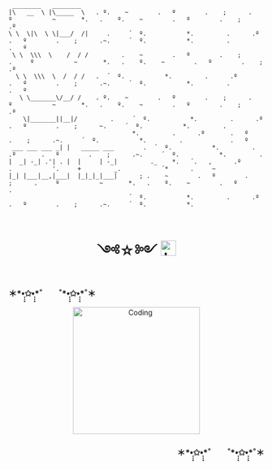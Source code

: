 
```
 ________   ________  
|\   __  \ |\_____  \   . º.    ~        .   º        .    ;      .     º           ~       *.   .    º.    ~        .   º        .    ;          .º          
\ \  \|\  \ \|___/  /|     .     ´  º.           *.         .      .º       .   º        .    ;      .~.     ´  º.           *.         .             .   º       
 \ \  \\\  \    /  / /         .    ~        .   º        .    ;      .     º           ~       *.   .    º.    ~        .   º        .    ;          .º      
  \ \  \\\  \  /  / /   .  ´  º.           *.         .      .º       .   º        .    ;      .~.     ´  º.           *.         .             .   º  
   \ \_______\/__/ /    . º.    ~        .   º        .    ;      .     º           ~       *.   .    º.    ~        .   º        .    ;          .º      
    \|_______||__|/         .     ´  º.           *.         .      .º       .   º        .    ;      ~.     ´  º.           *.         . 
                                  *.         .      .º       .   º        .    ;      .~.     ´  º.           *.         .             .   º 
 ___ ___ ___ _| |   _____ ___        .  ´  º.           *.         .      .º       .   º        .    ;      .~.     ´  º.           *.         .             
|  _| -_| .'| . |  |     | -_|         ._    *.   ´.   ,      .º          .           '.     +         _.           ´*      .     ~
|_| |___|__,|___|  |_|_|_|___|      ; .    ~        .   º        .    ;      .     º           ~       *.   .    º.    ~        .   º        .   
                                 ´  º.           *.         .      .º       .   º        .    ;      .~.     ´  º.           *.
                      
```

<div align="center">
  <h1> ༺☆༻ <img src="assets/hand_wave.gif" alt="hand_wave.gif" width="30"/></h1>
</div>

<div>

  <h3 align="left">＊*•̩̩͙✩•̩̩͙*˚　　˚*•̩̩͙✩•̩̩͙*˚＊</h3>
  
  <div align="center">
    <img alt="Coding" width="250" src="https://i.pinimg.com/564x/f6/de/72/f6de72aab17f714c57be0dcb16ee9e73.jpg">
  </div>
  
  <h3 align="right">＊*•̩̩͙✩•̩̩͙*˚　　˚*•̩̩͙✩•̩̩͙*˚＊</h3>

  
</div>

<!--
**ZER0SEV3N/ZER0SEV3N** is a ✨ _special_ ✨ repository because its `README.md` (this file) appears on your GitHub profile.

Here are some ideas to get you started:

- 🔭 I’m currently working on ...
- 🌱 I’m currently learning ...
- 👯 I’m looking to collaborate on ...
- 🤔 I’m looking for help with ...
- 💬 Ask me about ...
- 📫 How to reach me: ...
- 😄 Pronouns: ...
- ⚡ Fun fact: ...
-->
